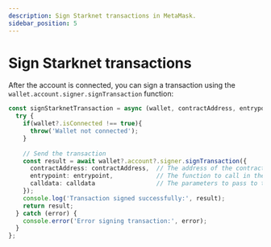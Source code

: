 ```yaml
---
description: Sign Starknet transactions in MetaMask.
sidebar_position: 5
---
```


# Sign Starknet transactions

After the account is connected, you can sign a transaction using the `wallet.account.signer.signTransaction` function:
```typescript
const signStarknetTransaction = async (wallet, contractAddress, entrypoint, calldata) => {
  try {
    if(wallet?.isConnected !== true){
      throw('Wallet not connected');
    } 
  
    // Send the transaction
    const result = await wallet?.account?.signer.signTransaction({
      contractAddress: contractAddress,  // The address of the contract
      entrypoint: entrypoint,            // The function to call in the contract
      calldata: calldata                 // The parameters to pass to the function
    });
    console.log('Transaction signed successfully:', result);
    return result;
  } catch (error) {
    console.error('Error signing transaction:', error);
  }
};